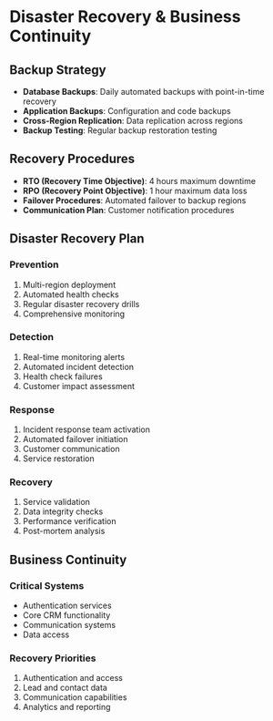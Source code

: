 # Disaster Recovery & Business Continuity

## Backup Strategy

- **Database Backups**: Daily automated backups with point-in-time recovery
- **Application Backups**: Configuration and code backups
- **Cross-Region Replication**: Data replication across regions
- **Backup Testing**: Regular backup restoration testing

## Recovery Procedures

- **RTO (Recovery Time Objective)**: 4 hours maximum downtime
- **RPO (Recovery Point Objective)**: 1 hour maximum data loss
- **Failover Procedures**: Automated failover to backup regions
- **Communication Plan**: Customer notification procedures

## Disaster Recovery Plan

### Prevention

1. Multi-region deployment
2. Automated health checks
3. Regular disaster recovery drills
4. Comprehensive monitoring

### Detection

1. Real-time monitoring alerts
2. Automated incident detection
3. Health check failures
4. Customer impact assessment

### Response

1. Incident response team activation
2. Automated failover initiation
3. Customer communication
4. Service restoration

### Recovery

1. Service validation
2. Data integrity checks
3. Performance verification
4. Post-mortem analysis

## Business Continuity

### Critical Systems

- Authentication services
- Core CRM functionality
- Communication systems
- Data access

### Recovery Priorities

1. Authentication and access
2. Lead and contact data
3. Communication capabilities
4. Analytics and reporting
